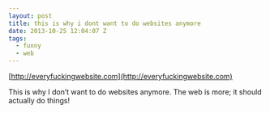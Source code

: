 ```yaml
---
layout: post
title: this is why i dont want to do websites anymore
date: 2013-10-25 12:04:07 Z
tags:
  - funny
  - web
---
```

[http://everyfuckingwebsite.com](http://everyfuckingwebsite.com)

This is why I don’t want to do websites anymore. The web is more; it should actually do things!
